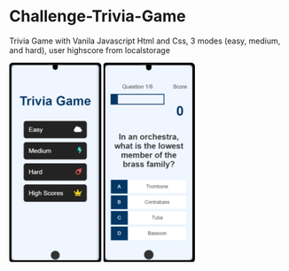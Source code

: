 # Challenge-Trivia-Game
Trivia Game with Vanila Javascript Html and Css, 3 modes (easy, medium, and hard), user highscore from localstorage


<img src="imgs/Challenge-Trivia-Game-1601635367236.png" alt="home screen representation" height="360px">
<img src="imgs/Challenge-Trivia-Game-game-html-1601635636688.png" alt="Game in easy mode" height="360px">
